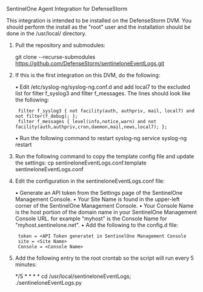 SentinelOne Agent Integration for DefenseStorm

This integration is intended to be installed on the DefenseStorm DVM.  You should perform the install as the "root" user and the installation should be done in the /usr/local/ directory.

1. Pull the repository and submodules:

	git clone --recurse-submodules https://github.com/DefenseStorm/sentineloneEventLogs.git

2. If this is the first integration on this DVM, do the following:
	
	• Edit /etc/syslog-ng/syslog-ng.conf.d and add local7 to the excluded list for filter f_syslog3 and filter f_messages.
	  The lines should look like the following:

		filter f_syslog3 { not facility(auth, authpriv, mail, local7) and not filter(f_debug); };
		filter f_messages { level(info,notice,warn) and not facility(auth,authpriv,cron,daemon,mail,news,local7); };

	 • Run the following command to restart syslog-ng
		service syslog-ng restart

3. Run the following command to copy the template config file and update the settings:
	cp sentineloneEventLogs.conf.template sentineloneEventLogs.conf

4. Edit the configuration in the sentineloneEventLogs.conf file:

	• Generate an API token from the Settings page of the SentinelOne Management Console.
	• Your Site Name is found in the upper-left corner of the SentinelOne Management Console.
	• Your Console Name is the host portion of the domain name in your SentinelOne Management Console
		URL.  for example "myhost" is the Console Name for "myhost.sentinelone.net".
	• Add the following to the config.d file:
		
		token = <API Token generatet in SentinelOne Management Console
		site = <Site Name>
		Console = <Console Name>

5. Add the following entry to the root crontab so the script will run every 5 minutes:

	*/5 * * * * cd /usr/local/sentineloneEventLogs; ./sentineloneEventLogs.py
